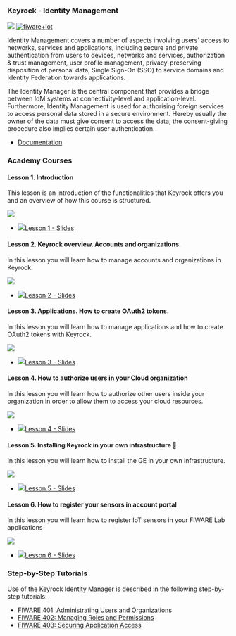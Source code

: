 
<h3>Keyrock - Identity Management</h3>

[![](https://nexus.lab.fiware.org/repository/raw/public/badges/chapters/security.svg)](https://www.fiware.org/developers/catalogue/)
[![fiware+iot](https://nexus.lab.fiware.org/repository/raw/public/badges/stackoverflow/fiware.svg)](https://stackoverflow.com/search?q=%5Bfiware%5D+keyrock)

Identity Management covers a number of aspects involving users' access to networks, services and applications, including secure and private authentication from users to devices, networks and services, authorization &amp; trust management, user profile management, privacy-preserving disposition of personal data, Single Sign-On (SSO) to service domains and Identity Federation towards applications.

The Identity Manager is the central component that provides a bridge between IdM systems at connectivity-level and application-level. Furthermore, Identity Management is used for authorising foreign services to access personal data stored in a secure environment. Hereby usually the owner of the data must give consent to access the data; the consent-giving procedure also implies certain user authentication.

-   [Documentation](https://fiware-idm.readthedocs.io/en/latest/)

<h3>Academy Courses</h3>

<h4>Lesson 1. Introduction</h4>
This lesson is an introduction of the functionalities that Keyrock offers you and an overview of how this course is structured.

[![](http://img.youtube.com/vi/dHyVTan6bUY/0.jpg)](https://www.youtube.com/watch?v=dHyVTan6bUY "Introduction")

* <a href="https://www.slideshare.net/slideshow/embed_code/key/C1PjX02sssTmir"><img src="https://fiware.github.io/academy/img/doc.svg" alt=" " />Lesson 1 - Slides</a>

<h4>Lesson 2. Keyrock overview. Accounts and organizations.</h4>
In this lesson you will learn how to manage accounts and organizations in Keyrock.

[![](http://img.youtube.com/vi/dtKsjGbJ7Xc/0.jpg)](https://www.youtube.com/watch?v=dtKsjGbJ7Xc "Accounts and Organizations")

* <a href="http://www.slideshare.net/slideshow/embed_code/key/q7XWx0yAIrDa9C"><img src="https://fiware.github.io/academy/img/doc.svg" alt=" " />Lesson 2 - Slides</a>

<h4>Lesson 3. Applications. How to create OAuth2 tokens.</h4>
In this lesson you will learn how to manage applications and how to create OAuth2 tokens with Keyrock.

[![](http://img.youtube.com/vi/pjsl0eHpFww/0.jpg)](https://www.youtube.com/watch?v=pjsl0eHpFww "OAuth2 Tokens")

* <a href="http://www.slideshare.net/slideshow/embed_code/key/DndGAQoJEGVX0n"><img src="https://fiware.github.io/academy/img/doc.svg" alt=" " />Lesson 3 - Slides</a>

<h4>Lesson 4. How to authorize users in your Cloud organization</h4>
In this lesson you will learn how to authorize other users inside your organization in order to allow them to access your cloud resources.

[![](http://img.youtube.com/vi/9h4edPsdANA/0.jpg)](https://www.youtube.com/watch?v=9h4edPsdANA "Authorize Users")

* <a href="http://www.slideshare.net/slideshow/embed_code/key/gvKyIthQtxXha"><img src="https://fiware.github.io/academy/img/doc.svg" alt=" " />Lesson 4 - Slides</a>

<h4>Lesson 5. Installing Keyrock in your own infrastructure </h4>
In this lesson you will learn how to install the GE in your own infrastructure.

[![](http://img.youtube.com/vi/TT8GSFZxLko/0.jpg)](https://www.youtube.com/watch?v=TT8GSFZxLko "Installation")

* <a href="http://www.slideshare.net/slideshow/embed_code/key/y9B1GY6myvrGDg"><img src="https://fiware.github.io/academy/img/doc.svg" alt=" " />Lesson 5 - Slides</a>

<h4>Lesson 6. How to register your sensors in account portal</h4>
In this lesson you will learn how to register IoT sensors in your FIWARE Lab applications

[![](http://img.youtube.com/vi/Kbpx5CbQL74/0.jpg)](https://www.youtube.com/watch?v=Kbpx5CbQL74 "Register Sensors")

* <a href="http://www.slideshare.net/slideshow/embed_code/key/c1nLQTBsjOM8kn"><img src="https://fiware.github.io/academy/img/doc.svg" alt=" " />Lesson 6 - Slides</a>

<h3>Step-by-Step Tutorials</h3>

Use of the Keyrock Identity Manager is described in the following step-by-step tutorials:

* [FIWARE 401: Administrating Users and Organizations](https://fiware-tutorials.readthedocs.io/en/latest/identity-management)
* [FIWARE 402: Managing Roles and Permissions](https://fiware-tutorials.readthedocs.io/en/latest/roles-permissions)
* [FIWARE 403: Securing Application Access](https://fiware-tutorials.readthedocs.io/en/latest/securing-access)
